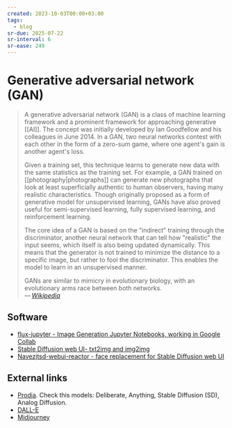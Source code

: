 ```yaml
---
created: 2023-10-03T00:00+03:00
tags:
  - blog
sr-due: 2025-07-22
sr-interval: 6
sr-ease: 249
---
```


# Generative adversarial network (GAN)

> A generative adversarial network (GAN) is a class of machine learning
> framework and a prominent framework for approaching generative
> [[AI]]. The concept was initially developed by Ian
> Goodfellow and his colleagues in June
> 2014. In a GAN, two neural networks contest with each other in the form of a
> zero-sum game, where one agent's gain is another agent's loss.
>
> Given a training set, this technique learns to generate new data with the same
> statistics as the training set. For example, a GAN trained on
> [[photography|photographs]] can generate new photographs that look at least
> superficially authentic to human observers, having many realistic
> characteristics. Though originally proposed as a form of generative model for
> unsupervised learning, GANs have also proved useful for semi-supervised
> learning, fully supervised learning, and reinforcement learning.
>
> The core idea of a GAN is based on the "indirect" training through the
> discriminator, another neural network that can tell how "realistic" the input
> seems, which itself is also being updated dynamically. This means that the
> generator is not trained to minimize the distance to a specific image, but
> rather to fool the discriminator. This enables the model to learn in an
> unsupervised manner.
>
> GANs are similar to mimicry in evolutionary biology, with an evolutionary arms
> race between both networks.\
> — <cite>[Wikipedia](https://en.wikipedia.org/wiki/Generative_adversarial_network)</cite>

## Software

- [flux-jupyter - Image Generation Jupyter Notebooks, working in Google Collab](https://github.com/camenduru/flux-jupyter)
- [Stable Diffusion web UI- txt2img and img2img](https://github.com/AUTOMATIC1111/stable-diffusion-webui/)
- [Navezjtsd-webui-reactor - face replacement for Stable Diffusion web UI](https://github.com/Navezjt/sd-webui-reactor)

## External links

- [Prodia](https://app.prodia.com/). Check this models: Deliberate, Anything,
Stable Diffusion (SD), Analog Diffusion.
- [DALL-E](https://labs.openai.com/)
- [Midjourney](https://www.midjourney.com/home/)
